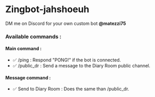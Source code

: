 # Zingbot-jahshoeuh
DM me on Discord for your own custom bot **@matezzi75**
### Available commands :
#### Main command :
- ✅ /ping : Respond "PONG!" if the bot is connected.
- ✅ /public_dr : Send a message to the Diary Room public channel.
#### Message command :
- ✅ Send to Diary Room : Does the same than /public_dr.
